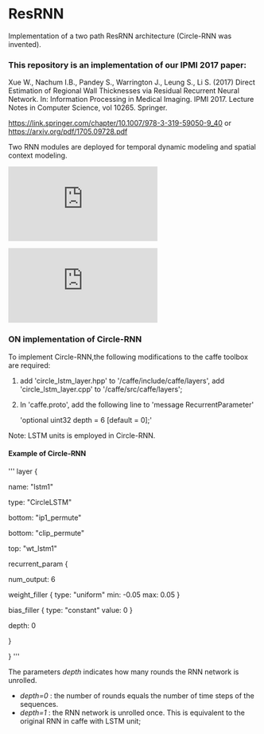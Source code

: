 # ResRNN
Implementation of a two path ResRNN architecture (Circle-RNN was invented).

### This repository is an implementation of our IPMI 2017 paper:
Xue W., Nachum I.B., Pandey S., Warrington J., Leung S., Li S. (2017) Direct Estimation of Regional Wall Thicknesses via Residual Recurrent Neural Network. In: Information Processing in Medical Imaging. IPMI 2017. Lecture Notes in Computer Science, vol 10265. Springer.

https://link.springer.com/chapter/10.1007/978-3-319-59050-9_40 or https://arxiv.org/pdf/1705.09728.pdf

Two RNN modules are deployed for temporal dynamic modeling and spatial context modeling.

![Temporal RNN](https://github.com/xwolfs/ResRNN/blob/master/TRNN.pdf)

![Spatial RNN](https://github.com/xwolfs/ResRNN/blob/master/SRNN.pdf)

### ON implementation of Circle-RNN

To implement Circle-RNN,the following modifications to the caffe toolbox are required:
1. add 'circle_lstm_layer.hpp' to '/caffe/include/caffe/layers', add 'circle_lstm_layer.cpp' to '/caffe/src/caffe/layers';

2. In 'caffe.proto', add the following line to 'message RecurrentParameter'

    'optional uint32 depth = 6 [default = 0];'

Note: LSTM units is employed in Circle-RNN.

#### Example of Circle-RNN 
'''
layer {
  
  name: "lstm1"
  
  type: "CircleLSTM"
  
  bottom: "ip1_permute"
  
  bottom: "clip_permute"
  
  top: "wt_lstm1"
  
  recurrent_param {
  
  num_output: 6
   
  weight_filler {
      type: "uniform"
      min: -0.05
      max: 0.05
    }
    
  bias_filler {
      type: "constant"
      value: 0
    }
    
  depth: 0
  
  }
  
}
'''

The parameters *depth* indicates how many rounds the RNN network is unrolled. 
* *depth=0* : the number of rounds equals the number of time steps of the sequences.
* *depth=1* : the RNN network is unrolled once. This is equivalent to the original RNN in caffe with LSTM unit;


